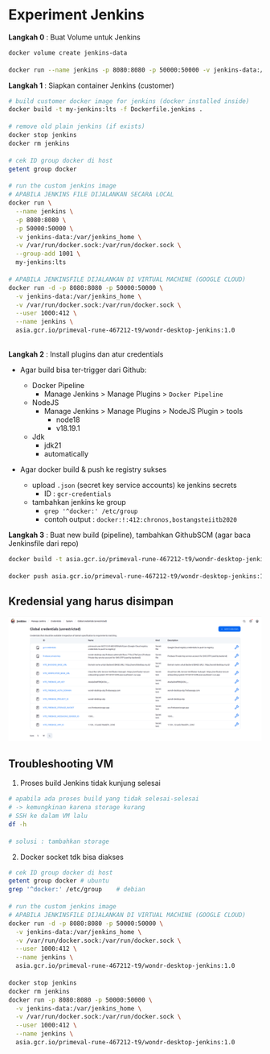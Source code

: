 # Experiment Jenkins

**Langkah 0** : Buat Volume untuk Jenkins

```bash
docker volume create jenkins-data

docker run --name jenkins -p 8080:8080 -p 50000:50000 -v jenkins-data:/var/jenkins_home jenkins/jenkins:lts
```

**Langkah 1** : Siapkan container Jenkins (customer)

```bash
# build customer docker image for jenkins (docker installed inside)
docker build -t my-jenkins:lts -f Dockerfile.jenkins .

# remove old plain jenkins (if exists)
docker stop jenkins
docker rm jenkins

# cek ID group docker di host
getent group docker

# run the custom jenkins image
# APABILA JENKINS FILE DIJALANKAN SECARA LOCAL
docker run \
  --name jenkins \
  -p 8080:8080 \
  -p 50000:50000 \
  -v jenkins-data:/var/jenkins_home \
  -v /var/run/docker.sock:/var/run/docker.sock \
  --group-add 1001 \
  my-jenkins:lts

# APABILA JENKINSFILE DIJALANKAN DI VIRTUAL MACHINE (GOOGLE CLOUD)
docker run -d -p 8080:8080 -p 50000:50000 \
  -v jenkins-data:/var/jenkins_home \
  -v /var/run/docker.sock:/var/run/docker.sock \
  --user 1000:412 \
  --name jenkins \
  asia.gcr.io/primeval-rune-467212-t9/wondr-desktop-jenkins:1.0
  
```

**Langkah 2** : Install plugins dan atur credentials

- Agar build bisa ter-trigger dari Github:
  - Docker Pipeline
    - Manage Jenkins > Manage Plugins > `Docker Pipeline`
  - NodeJS
    - Manage Jenkins > Manage Plugins > NodeJS Plugin > tools
      - node18
      - v18.19.1
  - Jdk
    - jdk21
    - automatically

- Agar docker build & push ke registry sukses
  - upload `.json` (secret key service accounts) ke jenkins secrets
    - ID : `gcr-credentials`
  - tambahkan jenkins ke group
    - `grep '^docker:' /etc/group`
    - contoh output : `docker:!:412:chronos,bostangsteiitb2020` 

**Langkah 3** : Buat new build (pipeline), tambahkan GithubSCM (agar baca Jenkinsfile dari repo)

```bash
docker build -t asia.gcr.io/primeval-rune-467212-t9/wondr-desktop-jenkins:1.0 -f Dockerfile.jenkins .

docker push asia.gcr.io/primeval-rune-467212-t9/wondr-desktop-jenkins:1.0
```

## Kredensial yang harus disimpan

![credentials-to-be-stored](./assets/credentials-to-be-stored.png)

## Troubleshooting VM

1. Proses build Jenkins tidak kunjung selesai

```bash
# apabila ada proses build yang tidak selesai-selesai
# -> kemungkinan karena storage kurang
# SSH ke dalam VM lalu 
df -h

# solusi : tambahkan storage
```

2. Docker socket tdk bisa diakses

```bash
# cek ID group docker di host
getent group docker # ubuntu
grep '^docker:' /etc/group    # debian

# run the custom jenkins image
# APABILA JENKINSFILE DIJALANKAN DI VIRTUAL MACHINE (GOOGLE CLOUD)
docker run -d -p 8080:8080 -p 50000:50000 \
  -v jenkins-data:/var/jenkins_home \
  -v /var/run/docker.sock:/var/run/docker.sock \
  --user 1000:412 \
  --name jenkins \
  asia.gcr.io/primeval-rune-467212-t9/wondr-desktop-jenkins:1.0

docker stop jenkins
docker rm jenkins
docker run -p 8080:8080 -p 50000:50000 \
  -v jenkins-data:/var/jenkins_home \
  -v /var/run/docker.sock:/var/run/docker.sock \
  --user 1000:412 \
  --name jenkins \
  asia.gcr.io/primeval-rune-467212-t9/wondr-desktop-jenkins:1.0
```
